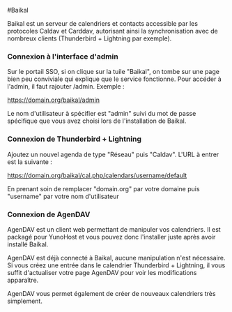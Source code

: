 #Baikal

Baikal est un serveur de calendriers et contacts accessible par les protocoles Caldav et Carddav, autorisant ainsi la synchronisation avec de nombreux clients (Thunderbird + Lightning par exemple).

### Connexion à l'interface d'admin
Sur le portail SSO, si on clique sur la tuile "Baikal", on tombe sur une page bien peu conviviale qui explique que le service fonctionne. Pour accéder à l'admin, il faut rajouter /admin. Exemple :

https://domain.org/baikal/admin

Le nom d'utilisateur à spécifier est "admin" suivi du mot de passe spécifique que vous avez choisi lors de l'installation de Baikal.

### Connexion de Thunderbird + Lightning

Ajoutez un nouvel agenda de type "Réseau" puis "Caldav".
L'URL à entrer est la suivante :

https://domain.org/baikal/cal.php/calendars/username/default

En prenant soin de remplacer "domain.org" par votre domaine puis "username" par votre nom d'utilisateur

### Connexion de AgenDAV

AgenDAV est un client web permettant de manipuler vos calendriers. Il est packagé pour YunoHost et vous pouvez donc l'installer juste après avoir installé Baikal.

AgenDAV est déjà connecté à Baikal, aucune manipulation n'est nécessaire. Si vous créez une entrée dans le calendrier Thunderbird + Lightning, il vous suffit d'actualiser votre page AgenDAV pour voir les modifications apparaître.

AgenDAV vous permet également de créer de nouveaux calendriers très simplement.
